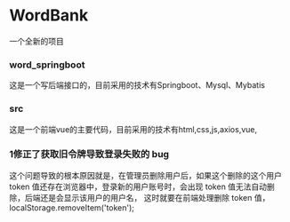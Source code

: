 # WordBank
一个全新的项目

### word_springboot
这是一个写后端接口的，目前采用的技术有Springboot、Mysql、Mybatis

### src
这是一个前端vue的主要代码，目前采用的技术有html,css,js,axios,vue,
### 1修正了获取旧令牌导致登录失败的 bug
  这个问题导致的根本原因就是，在管理员删除用户后，如果这个删除的这个用户 token 值还存在浏览器中，登录新的用户账号时，会出现 token 值无法自动删除，后端还是会显示该用户的用户名，
  这时就要在前端处理删除 token 值，localStorage.removeItem('token');

